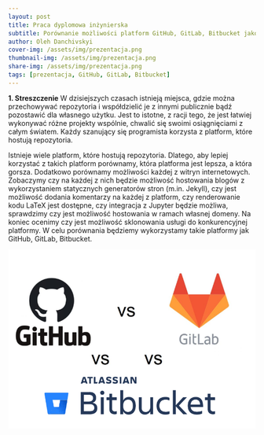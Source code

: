 ```yaml
---
layout: post
title: Praca dyplomowa inżynierska
subtitle: Porównanie możliwości platform GitHub, GitLab, Bitbucket jako serwisów hostujących 
author: Oleh Danchivskyi
cover-img: /assets/img/prezentacja.png
thumbnail-img: /assets/img/prezentacja.png
share-img: /assets/img/prezentacja.png
tags: [prezentacja, GitHub, GitLab, Bitbucket]
---
```


**1. Streszczenie**
W dzisiejszych czasach istnieją miejsca, gdzie można przechowywać repozytoria i współdzielić je z innymi publicznie bądź pozostawić dla własnego użytku. Jest to istotne, z racji tego, że jest łatwiej wykonywać różne projekty wspólnie, chwalić się swoimi osiągnięciami z całym światem. Każdy szanujący się programista korzysta z platform, które hostują repozytoria.   

Istnieje wiele platform, które hostują repozytoria. Dlatego, aby lepiej korzystać z takich platform porównamy, która platforma jest lepsza, a która gorsza. Dodatkowo porównamy możliwości każdej z witryn internetowych. Zobaczymy czy na każdej z nich będzie możliwość hostowania blogów z wykorzystaniem statycznych generatorów stron (m.in. Jekyll), czy jest możliwość dodania komentarzy na każdej z platform, czy renderowanie kodu LaTeX jest dostępne, czy integracja z Jupyter będzie możliwa, sprawdzimy czy jest możliwość hostowania w ramach własnej domeny. Na koniec ocenimy czy jest możliwość sklonowania usługi do konkurencyjnej platformy. W celu porównania będziemy wykorzystamy takie platformy jak GitHub, GitLab, Bitbucket. 

<p align="center">
  <img src="\assets\img\prezentacja.png" width="550" alt="discussion">
</p>